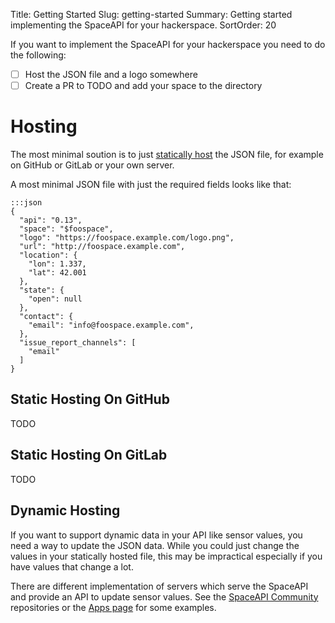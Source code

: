 Title: Getting Started
Slug: getting-started
Summary: Getting started implementing the SpaceAPI for your hackerspace.
SortOrder: 20

If you want to implement the SpaceAPI for your hackerspace you need to do the
following:

 - [ ] Host the JSON file and a logo somewhere
 - [ ] Create a PR to TODO and add your space to the directory

# Hosting

The most minimal soution is to just [statically
host](https://en.wikipedia.org/wiki/Static_web_page) the JSON file, for example
on GitHub or GitLab or your own server.

A most minimal JSON file with just the required fields looks like that:

    :::json
    {
      "api": "0.13",
      "space": "$foospace",
      "logo": "https://foospace.example.com/logo.png",
      "url": "http://foospace.example.com",
      "location": {
        "lon": 1.337,
        "lat": 42.001
      },
      "state": {
        "open": null
      },
      "contact": {
        "email": "info@foospace.example.com",
      },
      "issue_report_channels": [
        "email"
      ]
    }


## Static Hosting On GitHub

TODO

## Static Hosting On GitLab

TODO

## Dynamic Hosting

If you want to support dynamic data in your API like sensor values, you need a
way to update the JSON data. While you could just change the values in your
statically hosted file, this may be impractical especially if you have values
that change a lot.

There are different implementation of servers which serve the SpaceAPI and
provide an API to update sensor values. See the [SpaceAPI
Community](https://github.com/spaceapi-community/) repositories or the [Apps
page](./apps.html) for some examples.
